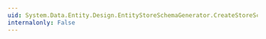 ```yaml
---
uid: System.Data.Entity.Design.EntityStoreSchemaGenerator.CreateStoreSchemaConnection(System.String,System.String,System.Version)
internalonly: False
---
```

